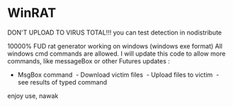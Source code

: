 # WinRAT
DON'T UPLOAD TO VIRUS TOTAL!!! 
you can test detection in nodistribute

10000% FUD rat generator
working on windows (windows exe format)
All windows cmd commands are allowed. 
I will update this code to allow more commands, like messageBox or other
Futures updates :
  - MsgBox command
  - Download victim files
  - Upload files to victim 
  - see results of typed command

enjoy use, 
nawak
